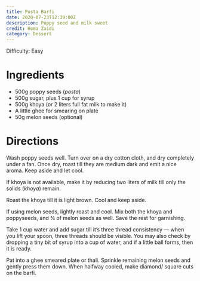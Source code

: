 ```yaml
---
title: Posta Barfi
date: 2020-07-23T12:39:00Z
description: Poppy seed and milk sweet
credit: Homa Zaidi
category: Dessert
--- 
```

Difficulty: Easy

# Ingredients
* 500g poppy seeds (_posta_)
* 500g sugar, plus 1 cup for syrup
* 500g khoya (or 2 liters full fat milk to make it)
* A little ghee for smearing on plate 
* 50g melon seeds (optional)

# Directions
Wash poppy seeds well. Turn over on a dry cotton cloth, and dry completely under a fan. Once dry, roast till they are medium dark and emit a nice aroma. Keep aside and let cool.

If khoya is not available, make it by reducing two liters of milk till only the solids (_khoya_) remain. 

Roast the khoya till it is light brown. Cool and keep aside.

If using melon seeds, lightly roast and cool. Mix both the khoya and poppyseeds, and ¾ of melon seeds as well. Save the rest for garnishing. 

Take 1 cup water and add sugar till it’s three thread consistency — when you lift your spoon, three threads should be visible. You may also check by dropping a tiny bit of syrup into a cup of water, and if a little ball forms, then it is ready.

Pat into a ghee smeared plate or thali. Sprinkle remaining melon seeds and gently press them down. When halfway cooled, make diamond/ square cuts on the barfi.
